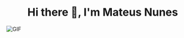
<h1 align="center">Hi there 👋, I'm Mateus Nunes</h1>
<img align="center" src="https://programadoresdepre.com.br/wp-content/uploads/2020/04/pacote-fullstack-danki-code.gif" alt="GIF">

<!--
**mateusnssp/mateusnssp** is a ✨ _special_ ✨ repository because its `README.md` (this file) appears on your GitHub profile.

Here are some ideas to get you started:

- 🔭 I’m currently working on ...
- 🌱 I’m currently learning ...
- 👯 I’m looking to collaborate on ...
- 🤔 I’m looking for help with ...
- 💬 Ask me about ...
- 📫 How to reach me: ...
- 😄 Pronouns: ...
- ⚡ Fun fact: ...
-->
